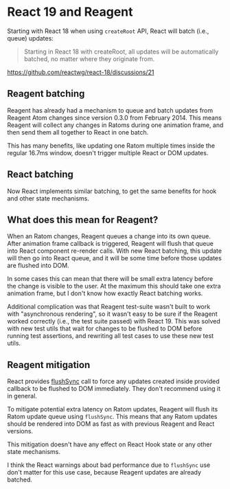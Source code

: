 # React 19 and Reagent

Starting with React 18 when using `createRoot` API, React will batch (i.e., queue)
updates:

> Starting in React 18 with createRoot, all updates will be automatically batched, no matter where they originate from.

https://github.com/reactwg/react-18/discussions/21

## Reagent batching

Reagent has already had a mechanism to queue and batch updates from Reagent Atom
changes since version 0.3.0 from February 2014. This means Reagent will collect
any changes in Ratoms during one animation frame, and then send them all together
to React in one batch.

This has many benefits, like updating one Ratom multiple times inside the regular
16.7ms window, doesn't trigger multiple React or DOM updates.

## React batching

Now React implements similar batching, to get the same benefits for hook and
other state mechanisms.

## What does this mean for Reagent?

When an Ratom changes, Reagent queues a change into its own queue.
After animation frame callback is triggered, Reagent will flush that queue into
React component re-render calls. With new React batching, this update will then
go into React queue, and it will be some time before those updates are
flushed into DOM.

In some cases this can mean that there will be small extra latency before the
change is visible to the user. At the maximum this should take one
extra animation frame, but I don't know how exactly React batching works.

Additional complication was that Reagent test-suite wasn't built to
work with "asynchronous rendering", so it wasn't easy to be sure if the
Reagent worked correctly (i.e., the test suite passed) with React 19.
This was solved with new test utils that wait for changes to be
flushed to DOM before running test assertions, and rewriting all test
cases to use these new test utils.

## Reagent mitigation

React provides [flushSync](https://react.dev/reference/react-dom/flushSync)
call to force any updates created inside provided callback to be flushed to
DOM immediately. They don't recommend using it in general.

To mitigate potential extra latency on Ratom updates, Reagent will
flush its Ratom update queue using `flushSync`. This means that any
Ratom updates should be rendered into DOM as fast as with previous Reagent
and React versions.

This mitigation doesn't have any effect on React Hook state or any other
state mechanisms.

I think the React warnings about bad performance due to `flushSync` use don't
matter for this use case, because Reagent updates are already batched.

